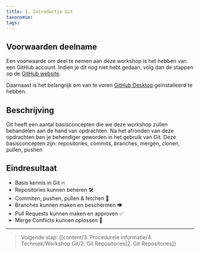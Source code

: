 ```yaml
---
title: 1. Introductie Git
taxonomie: 
tags:
---
```


## Voorwaarden deelname
Een voorwaarde om deel te nemen aan deze workshop is het hebben van een GitHub account. Indien je dit nog niet hebt gedaan, volg dan de stappen op de [GitHub website](https://github.com).

Daarnaast is het belangrijk om van te voren [GitHub Desktop](https://desktop.github.com/download/) geïnstalleerd te hebben. 

## Beschrijving
Git heeft een aantal basisconcepten die we deze workshop zullen behandelen aan de hand van opdrachten. Na het afronden van deze opdrachten ben je behendiger geworden in het gebruik van Git. Deze basisconcepten zijn: repositories, commits, branches, mergen, clonen, pullen, pushen

## Eindresultaat
- Basis kennis in Git 🔥
- Repositories kunnen beheren 🛠️
- Commiten, pushen, pullen & fetchen 🚚
- Branches kunnen maken en beschermen 👁️
- Pull Requests kunnen maken en approven ✅
- Merge Conflicts kunnen oplossen 🤼

---

> Volgende stap: [[content/3. Procedurele informatie/4. Techniek/Workshop Git/2. Git Repositories|2. Git Repositories]]